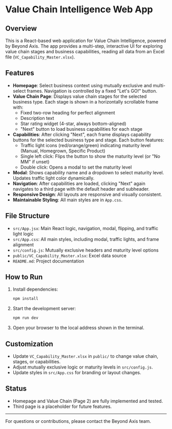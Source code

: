 # Value Chain Intelligence Web App

## Overview
This is a React-based web application for Value Chain Intelligence, powered by Beyond Axis. The app provides a multi-step, interactive UI for exploring value chain stages and business capabilities, reading all data from an Excel file (`VC_Capability_Master.xlsx`).

## Features
- **Homepage**: Select business context using mutually exclusive and multi-select frames. Navigation is controlled by a fixed "Let's GO!" button.
- **Value Chain Page**: Displays value chain stages for the selected business type. Each stage is shown in a horizontally scrollable frame with:
  - Fixed two-row heading for perfect alignment
  - Description text
  - Star rating widget (4-star, always bottom-aligned)
  - "Next" button to load business capabilities for each stage
- **Capabilities**: After clicking "Next", each frame displays capability buttons for the selected business type and stage. Each button features:
  - Traffic light icons (red/orange/green) indicating maturity level (Manual, Homegrown, Specific Product)
  - Single left click: Flips the button to show the maturity level (or "No MM" if unset)
  - Double click: Opens a modal to set the maturity level
- **Modal**: Shows capability name and a dropdown to select maturity level. Updates traffic light color dynamically.
- **Navigation**: After capabilities are loaded, clicking "Next" again navigates to a third page with the default header and subheader.
- **Responsive Design**: All layouts are responsive and visually consistent.
- **Maintainable Styling**: All main styles are in `App.css`.

## File Structure
- `src/App.jsx`: Main React logic, navigation, modal, flipping, and traffic light logic
- `src/App.css`: All main styles, including modal, traffic lights, and frame alignment
- `src/config.js`: Mutually exclusive headers and maturity level options
- `public/VC_Capability_Master.xlsx`: Excel data source
- `README.md`: Project documentation

## How to Run
1. Install dependencies:
   ```bash
   npm install
   ```
2. Start the development server:
   ```bash
   npm run dev
   ```
3. Open your browser to the local address shown in the terminal.

## Customization
- Update `VC_Capability_Master.xlsx` in `public/` to change value chain, stages, or capabilities.
- Adjust mutually exclusive logic or maturity levels in `src/config.js`.
- Update styles in `src/App.css` for branding or layout changes.

## Status
- Homepage and Value Chain (Page 2) are fully implemented and tested.
- Third page is a placeholder for future features.

---
For questions or contributions, please contact the Beyond Axis team.
